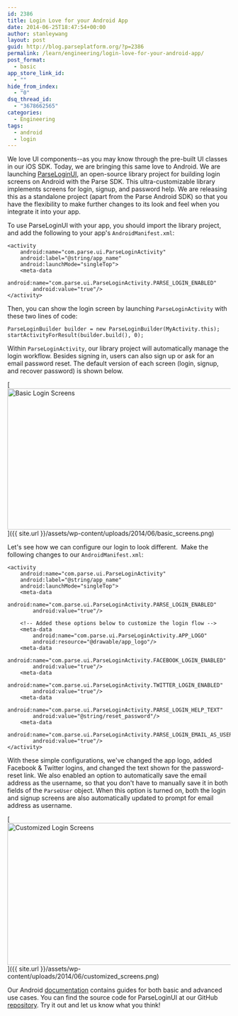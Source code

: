 ```yaml
---
id: 2386
title: Login Love for your Android App
date: 2014-06-25T18:47:54+00:00
author: stanleywang
layout: post
guid: http://blog.parseplatform.org/?p=2386
permalink: /learn/engineering/login-love-for-your-android-app/
post_format:
  - basic
app_store_link_id:
  - ""
hide_from_index:
  - "0"
dsq_thread_id:
  - "3678662565"
categories:
  - Engineering
tags:
  - android
  - login
---
```

We love UI components--as you may know through the pre-built UI classes in our iOS SDK. Today, we are bringing this same love to Android. We are launching <a title="Parse Login UI" href="https://www.parse.com/docs/android_guide#ui-login" target="_blank">ParseLoginUI</a>, an open-source library project for building login screens on Android with the Parse SDK. This ultra-customizable library implements screens for login, signup, and password help. We are releasing this as a standalone project (apart from the Parse Android SDK) so that you have the flexibility to make further changes to its look and feel when you integrate it into your app.

To use ParseLoginUI with your app, you should import the library project, and add the following to your app's `AndroidManifest.xml`:

<pre class="line-numbers"><code class="language-markup">&lt;activity 
    android:name="com.parse.ui.ParseLoginActivity" 
    android:label="@string/app_name" 
    android:launchMode="singleTop"&gt;
    &lt;meta-data 
        android:name="com.parse.ui.ParseLoginActivity.PARSE_LOGIN_ENABLED" 
        android:value="true"/&gt;
&lt;/activity&gt;</code></pre>

Then, you can show the login screen by launching `ParseLoginActivity` with these two lines of code:

<pre class="line-numbers"><code class="language-java">ParseLoginBuilder builder = new ParseLoginBuilder(MyActivity.this);
startActivityForResult(builder.build(), 0);</code></pre>

Within `ParseLoginActivity`, our library project will automatically manage the login workflow. Besides signing in, users can also sign up or ask for an email password reset. The default version of each screen (login, signup, and recover password) is shown below.

[<img class="aligncenter size-large wp-image-2389" src="{{ site.url }}/assets/wp-content/uploads/2014/06/basic_screens-1024x561.png" alt="Basic Login Screens" width="584" height="319" />]({{ site.url }}/assets/wp-content/uploads/2014/06/basic_screens.png)

Let's see how we can configure our login to look different.  Make the following changes to our `AndroidManifest.xml`:

<pre class="line-numbers"><code class="language-markup">&lt;activity 
    android:name="com.parse.ui.ParseLoginActivity" 
    android:label="@string/app_name" 
    android:launchMode="singleTop"&gt;
    &lt;meta-data 
        android:name="com.parse.ui.ParseLoginActivity.PARSE_LOGIN_ENABLED" 
        android:value="true"/&gt;

    &lt;!-- Added these options below to customize the login flow --&gt;
    &lt;meta-data 
        android:name="com.parse.ui.ParseLoginActivity.APP_LOGO"  
        android:resource="@drawable/app_logo"/&gt;
    &lt;meta-data  
        android:name="com.parse.ui.ParseLoginActivity.FACEBOOK_LOGIN_ENABLED"  
        android:value="true"/&gt;
    &lt;meta-data  
        android:name="com.parse.ui.ParseLoginActivity.TWITTER_LOGIN_ENABLED"  
        android:value="true"/&gt;
    &lt;meta-data  
        android:name="com.parse.ui.ParseLoginActivity.PARSE_LOGIN_HELP_TEXT"  
        android:value="@string/reset_password"/&gt;
    &lt;meta-data  
        android:name="com.parse.ui.ParseLoginActivity.PARSE_LOGIN_EMAIL_AS_USERNAME"  
        android:value="true"/&gt;
&lt;/activity&gt;</code></pre>

With these simple configurations, we've changed the app logo, added Facebook & Twitter logins, and changed the text shown for the password-reset link. We also enabled an option to automatically save the email address as the username, so that you don't have to manually save it in both fields of the `ParseUser` object. When this option is turned on, both the login and signup screens are also automatically updated to prompt for email address as username.

[<img class="aligncenter size-large wp-image-2390" src="{{ site.url }}/assets/wp-content/uploads/2014/06/customized_screens-1024x564.png" alt="Customized Login Screens" width="584" height="321" />]({{ site.url }}/assets/wp-content/uploads/2014/06/customized_screens.png)

Our Android <a title="Parse Login UI Documentation" href="https://www.parse.com/docs/android_guide#ui-login" target="_blank">documentation</a> contains guides for both basic and advanced use cases. You can find the source code for ParseLoginUI at our GitHub <a title="ParseUI repository" href="https://github.com/ParsePlatform/ParseUI-Android" target="_blank">repository</a>. Try it out and let us know what you think!